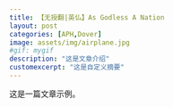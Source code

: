 ```yaml
---
title: 【无授翻|英仏】As Godless A Nation
layout: post
categories: [APH,Dover]
image: assets/img/airplane.jpg
#gif: mygif
description: "这是文章介绍"
customexcerpt: "这是自定义摘要"
---
```


这是一篇文章示例。
